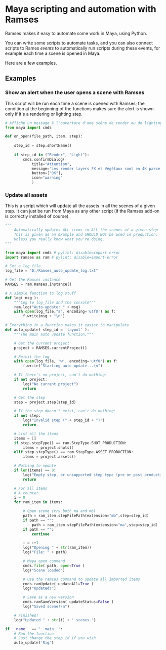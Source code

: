 # Maya scripting and automation with Ramses

Ramses makes it easy to automate some work in Maya, using Python.

You can write some scripts to automate tasks, and you can also connect scripts to Rames *events* to automatically run scripts during these events, for example each time a scene is opened in Maya.

Here are a few examples.

## Examples

### Show an alert when the user opens a scene with Ramses

This script will be run each time a scene is opened with Ramses; the condition at the beginning of the functions makes sure the alert is shown only if it's a rendering or lighting step.

```py
# Affiche un message à l'ouverture d'une scène de render ou de lighting
from maya import cmds

def on_open(file_path, item, step):
    
    step_id = step.shortName()
    
    if step_id in ("Render", "Light"):
        cmds.confirmDialog(
            title="Attention",
            message="Les render layers FX et Végétaux sont en 4K parce qu'on est des fous.\nN'oublie pas de les désactiver si tu n'en as pas besoin !",
            button=["OK"],
            icon="warning"
            )
```

### Update all assets

This is a script which will update all the assets in all the scenes of a given step. It can just be run from Maya as any other script (if the Ramses add-on is correctly installed of course).

```py
"""
    Automatically updates ALL items in ALL the scenes of a given step
    This is given as an example and SHOULD NOT be used in production,
    Unless you really know what you're doing.
"""

from maya import cmds # pylint: disable=import-error
import ramses as ram # pylint: disable=import-error

# Set a log file
log_file = "D:/Ramses_auto_update_log.txt"

# Get the Ramses instance
RAMSES = ram.Ramses.instance()

# A simple function to log stuff
def log( msg ):
    """Log to log_file and the console"""
    ram.log("Auto-update: " + msg)
    with open(log_file,"a", encoding='utf8') as f:
        f.write(msg + "\n")

# Everything in a function makes it easier to manipulate
def auto_update( step_id = 'layout' ):
    """The main auto update function."""

    # Get the current project
    project = RAMSES.currentProject()

    # Reinit the log
    with open(log_file, 'w', encoding='utf8') as f:
        f.write("Starting auto-update...\n")

    # If there's no project, can't do nothing!
    if not project:
        log("No current project")
        return

    # Get the step
    step = project.step(step_id)

    # If the step doesn't exist, can't do nothing!
    if not step:
        log("Invalid step (" + step_id + ")")
        return

    # List all the items
    items = []
    if step.stepType() == ram.StepType.SHOT_PRODUCTION:
        items = project.shots()
    elif step.stepType() == ram.StepType.ASSET_PRODUCTION:
        items = project.assets()

    # Nothing to update
    if len(items) == 0:
        log("Empty step, or unsupported step type (pre or post production)")
        return

    # For all items
    # A counter
    i = 0
    for ram_item in items:

        # Open scene (try both ma and mb)
        path = ram_item.stepFilePath(extension="mb",step=step_id)
        if path == "":
            path = ram_item.stepFilePath(extension="ma",step=step_id)
        if path == "":
            continue

        i = i+1
        log("Opening " + str(ram_item))
        log("File: " + path)

        # Maya open command
        cmds.file( path, open=True )
        log("Scene loaded")

        # Use the ramses command to update all imported items
        cmds.ramUpdate( updateAll=True )
        log("Updated!")

        # Save as a new version
        cmds.ramSaveVersion( updateStatus=False )
        log("Saved scene!\n")

    # Finished!
    log("Updated " + str(i) + " scenes.")

if __name__ == "__main__":
    # Run the function
    # Just change the step id if you wish
    auto_update('Rig')

```